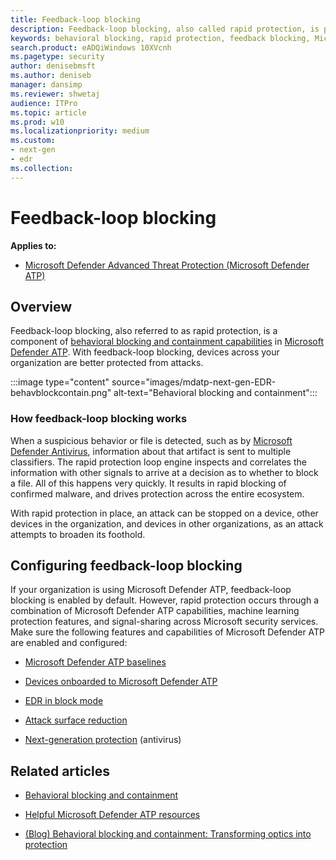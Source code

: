 ```yaml
---
title: Feedback-loop blocking
description: Feedback-loop blocking, also called rapid protection, is part of behavioral blocking and containment capabilities in Microsoft Defender ATP
keywords: behavioral blocking, rapid protection, feedback blocking, Microsoft Defender ATP
search.product: eADQiWindows 10XVcnh
ms.pagetype: security
author: denisebmsft
ms.author: deniseb
manager: dansimp
ms.reviewer: shwetaj
audience: ITPro 
ms.topic: article 
ms.prod: w10 
ms.localizationpriority: medium
ms.custom: 
- next-gen
- edr
ms.collection: 
---
```


# Feedback-loop blocking

**Applies to:**

- [Microsoft Defender Advanced Threat Protection (Microsoft Defender ATP)](https://go.microsoft.com/fwlink/p/?linkid=2069559)

## Overview

Feedback-loop blocking, also referred to as rapid protection, is a component of [behavioral blocking and containment capabilities](https://docs.microsoft.com/windows/security/threat-protection/microsoft-defender-atp/behavioral-blocking-containment) in [Microsoft Defender ATP](https://docs.microsoft.com/windows/security/threat-protection/). With feedback-loop blocking, devices across your organization are better protected from attacks. 

:::image type="content" source="images/mdatp-next-gen-EDR-behavblockcontain.png" alt-text="Behavioral blocking and containment":::

### How feedback-loop blocking works

When a suspicious behavior or file is detected, such as by [Microsoft Defender Antivirus](https://docs.microsoft.com/windows/security/threat-protection/windows-defender-antivirus/windows-defender-antivirus-in-windows-10), information about that artifact is sent to multiple classifiers. The rapid protection loop engine inspects and correlates the information with other signals to arrive at a decision as to whether to block a file. All of this happens very quickly. It results in rapid blocking of confirmed malware, and drives protection across the entire ecosystem. 

With rapid protection in place, an attack can be stopped on a device, other devices in the organization, and devices in other organizations, as an attack attempts to broaden its foothold.


## Configuring feedback-loop blocking

If your organization is using Microsoft Defender ATP, feedback-loop blocking is enabled by default. However, rapid protection occurs through a combination of Microsoft Defender ATP capabilities, machine learning protection features, and signal-sharing across Microsoft security services. Make sure the following features and capabilities of Microsoft Defender ATP are enabled and configured:

- [Microsoft Defender ATP baselines](https://docs.microsoft.com/windows/security/threat-protection/microsoft-defender-atp/configure-machines-security-baseline)

- [Devices onboarded to Microsoft Defender ATP](https://docs.microsoft.com/windows/security/threat-protection/microsoft-defender-atp/onboard-configure)

- [EDR in block mode](https://docs.microsoft.com/windows/security/threat-protection/microsoft-defender-atp/edr-in-block-mode)

- [Attack surface reduction](https://docs.microsoft.com/windows/security/threat-protection/microsoft-defender-atp/attack-surface-reduction)

- [Next-generation protection](https://docs.microsoft.com/windows/security/threat-protection/windows-defender-antivirus/configure-windows-defender-antivirus-features) (antivirus)

## Related articles

- [Behavioral blocking and containment](behavioral-blocking-containment.md)

- [Helpful Microsoft Defender ATP resources](https://docs.microsoft.com/windows/security/threat-protection/microsoft-defender-atp/helpful-resources)

- [(Blog) Behavioral blocking and containment: Transforming optics into protection](https://www.microsoft.com/security/blog/2020/03/09/behavioral-blocking-and-containment-transforming-optics-into-protection/)
